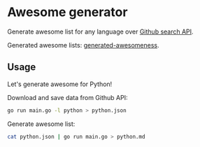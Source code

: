 # Awesome generator

Generate awesome list for any language over [Github search API](https://developer.github.com/v3/search/#search-repositories).

Generated awesome lists: [generated-awesomeness](https://github.com/orsinium/generated-awesomeness).

## Usage

Let's generate awesome for Python!

Download and save data from Github API:

```bash
go run main.go -l python > python.json
```

Generate awesome list:

```bash
cat python.json | go run main.go > python.md
```
